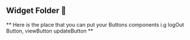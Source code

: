 ## Widget Folder 📁

\*\* Here is the place that you can put your Buttons components i.g logOut Button, viewButton updateButton \*\*

